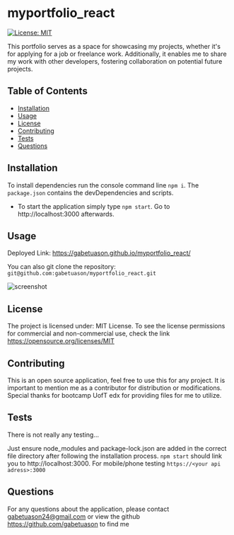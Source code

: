 # myportfolio_react

[![License: MIT](https://img.shields.io/badge/License-MIT-yellow.svg)](https://opensource.org/licenses/MIT)

This portfolio serves as a space for showcasing my projects, whether it's for applying for a job or freelance work. Additionally, it enables me to share my work with other developers, fostering collaboration on potential future projects.

## Table of Contents

- [Installation](#installation)
- [Usage](#usage)
- [License](#license)
- [Contributing](#contributing)
- [Tests](#tests)
- [Questions](#questions)

## Installation

To install dependencies run the console command line `npm i`. The `package.json` contains the devDependencies and scripts.

- To start the application simply type `npm start`. Go to http://localhost:3000 afterwards.


## Usage

Deployed Link: https://gabetuason.github.io/myportfolio_react/  

You can also git clone the repository: `git@github.com:gabetuason/myportfolio_react.git`

![screenshot](https://github.com/gabetuason/myportfolio_react/blob/main/deployedPortfolio.JPG)

## License

The project is licensed under: MIT License. To see the license permissions for commercial and non-commercial use, check the link https://opensource.org/licenses/MIT

## Contributing

This is an open source application, feel free to use this for any project. It is important to mention me as a contributor for distribution or modifications. Special thanks for bootcamp UofT edx for providing files for me to utilize.
  
## Tests

There is not really any testing...

Just ensure node_modules and package-lock.json are added in the correct file directory after following the installation process. `npm start` should link you to http://localhost:3000. For mobile/phone testing `https://<your api adress>:3000`  

## Questions

For any questions about the application, please contact gabetuason24@gmail.com or view the github https://github.com/gabetuason to find me